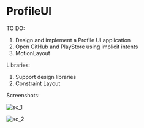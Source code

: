 # ProfileUI

TO DO:

  1. Design and implement a Profile UI application
  2. Open GitHub and PlayStore using implicit intents
  3. MotionLayout 
  
Libraries:

  1. Support design libraries
  2. Constraint Layout

Screenshots:

![sc_1](https://user-images.githubusercontent.com/33603567/49398586-7e63ab80-f747-11e8-97e6-cf7437bd69cb.jpg)

![sc_2](https://user-images.githubusercontent.com/33603567/49398593-828fc900-f747-11e8-8298-e45295bc0efb.jpg)

